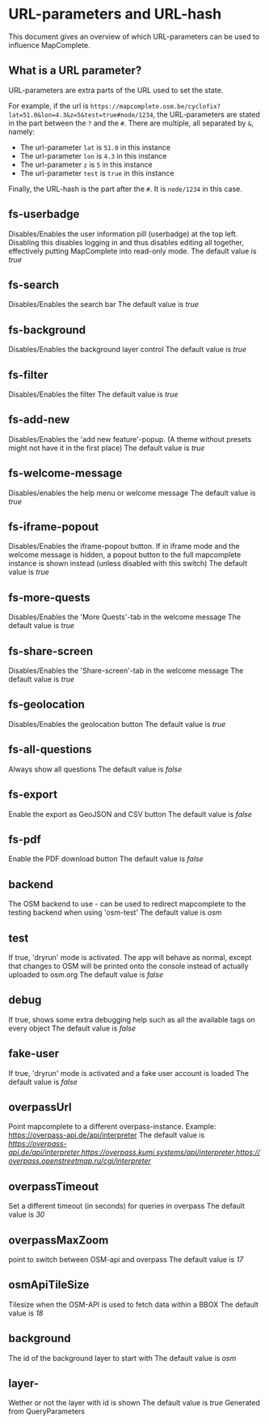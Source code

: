 URL-parameters and URL-hash
============================

This document gives an overview of which URL-parameters can be used to influence MapComplete.

What is a URL parameter?
------------------------

URL-parameters are extra parts of the URL used to set the state.

For example, if the url is `https://mapcomplete.osm.be/cyclofix?lat=51.0&lon=4.3&z=5&test=true#node/1234`, the
URL-parameters are stated in the part between the `?` and the `#`. There are multiple, all separated by `&`, namely:

- The url-parameter `lat` is `51.0` in this instance
- The url-parameter `lon` is `4.3` in this instance
- The url-parameter `z` is `5` in this instance
- The url-parameter `test` is `true` in this instance

Finally, the URL-hash is the part after the `#`. It is `node/1234` in this case.


fs-userbadge
--------------

Disables/Enables the user information pill (userbadge) at the top left. Disabling this disables logging in and thus
disables editing all together, effectively putting MapComplete into read-only mode. The default value is _true_


fs-search
-----------

Disables/Enables the search bar The default value is _true_


fs-background
---------------

Disables/Enables the background layer control The default value is _true_


fs-filter
-----------

Disables/Enables the filter The default value is _true_


fs-add-new
------------

Disables/Enables the 'add new feature'-popup. (A theme without presets might not have it in the first place) The default
value is _true_


fs-welcome-message
--------------------

Disables/enables the help menu or welcome message The default value is _true_


fs-iframe-popout
------------------

Disables/Enables the iframe-popout button. If in iframe mode and the welcome message is hidden, a popout button to the
full mapcomplete instance is shown instead (unless disabled with this switch) The default value is _true_


fs-more-quests
----------------

Disables/Enables the 'More Quests'-tab in the welcome message The default value is _true_


fs-share-screen
-----------------

Disables/Enables the 'Share-screen'-tab in the welcome message The default value is _true_


fs-geolocation
----------------

Disables/Enables the geolocation button The default value is _true_


fs-all-questions
------------------

Always show all questions The default value is _false_


fs-export
-----------

Enable the export as GeoJSON and CSV button The default value is _false_


fs-pdf
--------

Enable the PDF download button The default value is _false_


backend
---------

The OSM backend to use - can be used to redirect mapcomplete to the testing backend when using 'osm-test' The default
value is _osm_


test
------

If true, 'dryrun' mode is activated. The app will behave as normal, except that changes to OSM will be printed onto the
console instead of actually uploaded to osm.org The default value is _false_


debug
-------

If true, shows some extra debugging help such as all the available tags on every object The default value is _false_


fake-user
-----------

If true, 'dryrun' mode is activated and a fake user account is loaded The default value is _false_


overpassUrl
-------------

Point mapcomplete to a different overpass-instance. Example: https://overpass-api.de/api/interpreter The default value
is _https://overpass-api.de/api/interpreter,https://overpass.kumi.systems/api/interpreter,https://overpass.openstreetmap.ru/cgi/interpreter_


overpassTimeout
-----------------

Set a different timeout (in seconds) for queries in overpass The default value is _30_


overpassMaxZoom
-----------------

point to switch between OSM-api and overpass The default value is _17_


osmApiTileSize
----------------

Tilesize when the OSM-API is used to fetch data within a BBOX The default value is _18_


background
------------

The id of the background layer to start with The default value is _osm_


layer-<layer-id>
------------------

Wether or not the layer with id <layer-id> is shown The default value is _true_ Generated from QueryParameters